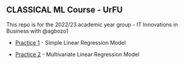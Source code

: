 ## CLASSICAL ML Course - UrFU


This repo is for the 2022/23 academic year group - IT Innovations in Business with @agbozo1

- [Practice 1](practice-1.ipynb) - Simple Linear Regression Model

- [Practice 2](practice-2.ipynb) - Multivariate Linear Regression Model